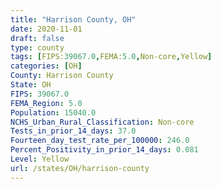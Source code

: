 ```yaml
---
title: "Harrison County, OH"
date: 2020-11-01
draft: false
type: county
tags: [FIPS:39067.0,FEMA:5.0,Non-core,Yellow]
categories: [OH]
County: Harrison County
State: OH
FIPS: 39067.0
FEMA_Region: 5.0
Population: 15040.0
NCHS_Urban_Rural_Classification: Non-core
Tests_in_prior_14_days: 37.0
Fourteen_day_test_rate_per_100000: 246.0
Percent_Positivity_in_prior_14_days: 0.081
Level: Yellow
url: /states/OH/harrison-county
---
```



